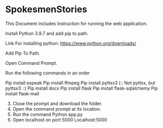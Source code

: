# SpokesmenStories

This Document includes Instruction for running the web application.

Install Python 3.9.7 and add pip to path.

Link For installing python: https://www.python.org/downloads/

Add Pip To Path.

Open Command Prompt.
	
Run the following commands in an order

Pip install espeak
Pip install ffmpeg
Pip install pyttsx3 (:: Not pyttsx, but pyttsx3 ::)
Pip install docx
Pip install flask
Pip install flask-sqlalchemy
Pip install flask-mail

3. Close the prompt and download the folder.
4. Open the command prompt at its location.
5. Run the command
    Python app.py 
6. Open localhost on port 5000
    Localhost:5000


